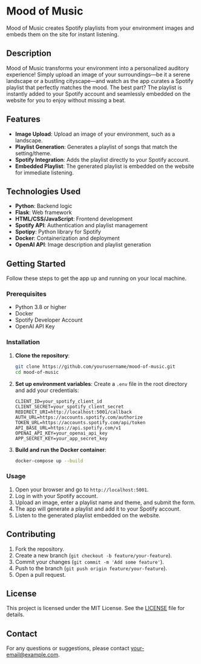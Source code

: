 # Mood of Music

Mood of Music creates Spotify playlists from your environment images and embeds them on the site for instant listening.

## Description

Mood of Music transforms your environment into a personalized auditory experience! Simply upload an image of your surroundings—be it a serene landscape or a bustling cityscape—and watch as the app curates a Spotify playlist that perfectly matches the mood. The best part? The playlist is instantly added to your Spotify account and seamlessly embedded on the website for you to enjoy without missing a beat.

## Features

- **Image Upload**: Upload an image of your environment, such as a landscape.
- **Playlist Generation**: Generates a playlist of songs that match the setting/theme.
- **Spotify Integration**: Adds the playlist directly to your Spotify account.
- **Embedded Playlist**: The generated playlist is embedded on the website for immediate listening.

## Technologies Used

- **Python**: Backend logic
- **Flask**: Web framework
- **HTML/CSS/JavaScript**: Frontend development
- **Spotify API**: Authentication and playlist management
- **Spotipy**: Python library for Spotify
- **Docker**: Containerization and deployment
- **OpenAI API**: Image description and playlist generation

## Getting Started

Follow these steps to get the app up and running on your local machine.

### Prerequisites

- Python 3.8 or higher
- Docker
- Spotify Developer Account
- OpenAI API Key

### Installation

1. **Clone the repository**:
    ```sh
    git clone https://github.com/yourusername/mood-of-music.git
    cd mood-of-music
    ```

2. **Set up environment variables**:
    Create a `.env` file in the root directory and add your credentials:
    ```env
    CLIENT_ID=your_spotify_client_id
    CLIENT_SECRET=your_spotify_client_secret
    REDIRECT_URI=http://localhost:5001/callback
    AUTH_URL=https://accounts.spotify.com/authorize
    TOKEN_URL=https://accounts.spotify.com/api/token
    API_BASE_URL=https://api.spotify.com/v1
    OPENAI_API_KEY=your_openai_api_key
    APP_SECRET_KEY=your_app_secret_key
    ```

3. **Build and run the Docker container**:
    ```sh
    docker-compose up --build
    ```

### Usage

1. Open your browser and go to `http://localhost:5001`.
2. Log in with your Spotify account.
3. Upload an image, enter a playlist name and theme, and submit the form.
4. The app will generate a playlist and add it to your Spotify account.
5. Listen to the generated playlist embedded on the website.

## Contributing

1. Fork the repository.
2. Create a new branch (`git checkout -b feature/your-feature`).
3. Commit your changes (`git commit -m 'Add some feature'`).
4. Push to the branch (`git push origin feature/your-feature`).
5. Open a pull request.

## License

This project is licensed under the MIT License. See the [LICENSE](LICENSE) file for details.

## Contact

For any questions or suggestions, please contact [your-email@example.com](mailto:your-email@example.com).

